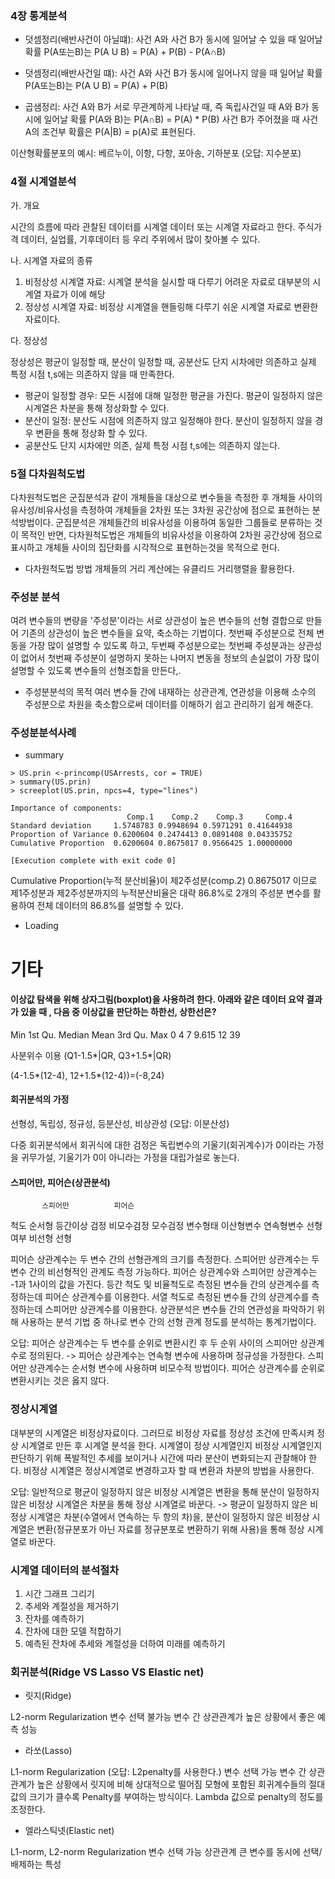 ### 4장 통계분석

- 덧셈정리(배반사건이 아닐떄): 사건 A와 사건 B가 동시에 일어날 수 있을 때
일어날 확률 P(A또는B)는 P(A U B) = P(A) + P(B) - P(A∩B)

- 덧셈정리(배반사건일 떄): 사건 A와 사건 B가 동시에 일어나지 않을 때
일어날 확률 P(A또는B)는 P(A U B) = P(A) + P(B)

- 곱샘정리: 사건 A와 B가 서로 무관계하게 나타날 때, 즉 독립사건일 때
A와 B가 동시에 일어날 확률 P(A와 B)는 P(A∩B) = P(A) * P(B)
사건 B가 주어졌을 때 사건 A의 조건부 확률은 P(A|B) = p(A)로 표현된다.

이산형확률분포의 예시: 베르누이, 이항, 다항, 포아송, 기하분포 (오답: 지수분포)


### 4절 시계열분석
가. 개요 

시간의 흐름에 따라 관찰된 데이터를 시계열 데이터 또는 시계열 자료라고 한다. 주식가격 데이터, 실업률, 기후데이터 등 우리 주위에서 많이 찾아볼 수 있다.

나. 시계열 자료의 종류

1) 비정상성 시계열 자료: 시계열 분석을 실시할 때 다루기 어려운 자료로 대부분의 시계열 자료가 이에 해당 
2) 정상성 시계열 자료: 비정상 시계열을 핸들링해 다루기 쉬운 시계열 자료로 변환한 자료이다.

다. 정상성

정상성은 평균이 일정할 때, 분산이 일정할 때, 공분산도 단지 시차에만 의존하고 실제 특정 시점 t,s에는 의존하지 않을 때 만족한다.

- 평균이 일정할 경우: 모든 시점에 대해 일정한 평균을 가진다. 평균이 일정하지 않은 시계열은 차분을 통해 정상화할 수 있다.
- 분산이 일정: 분산도 시점에 의존하지 않고 일정해야 한다. 분산이 일정하지 않을 경우 변환을 통해 정상화 할 수 있다.
- 공분산도 단지 시차에만 의존, 실제 특정 시점 t,s에는 의존하지 않는다.

### 5절 다차원척도법
다차원척도법은 군집분석과 같이 개체들을 대상으로 변수들을 측정한 후 개체들 사이의 유사성/비유사성을 측정하여 개체들을 2차원 또는 3차원 공간상에 점으로 표현하는 분석방법이다.
군집분석은 개체들간의 비유사성을 이용하여 동일한 그룹들로 분류하는 것이 목적인 반면, 
다차원척도법은 개체들의 비유사성을 이용하여 2차원 공간상에 점으로 표시하고 개체들 사이의 집단화를 시각적으로 표현하는것을 목적으로 헌다.

- 다차원척도법 방법
개체들의 거리 계산에는 유클리드 거리행렬을 활용한다.

### 주성분 분석
여려 변수들의 변량을 '주성분'이라는 서로 상관성이 높은 변수들의 선형 결합으로 만들어 기존의 상관성이 높은 변수들을 요약, 축소하는 기법이다.
첫번째 주성분으로 전체 변동을 가장 많이 설명할 수 있도록 하고, 
두번째 주성분으로는 첫번째 주성분과는 상관성이 없어서 첫번째 주성분이 설명하지 못하는 나머지 변동을 정보의 손실없이 가장 많이 설명할 수 있도록 변수들의 선형조합을 만든다,.

- 주성분분석의 목적
여러 변수들 간에 내재하는 상관관계, 연관성을 이용해 소수의 주성분으로 차원을 축소함으로써 데이터를 이해하기 쉽고 관리하기 쉽게 해준다.

### 주성분분석사례
- summary
```
> US.prin <-princomp(USArrests, cor = TRUE)
> summary(US.prin)
> screeplot(US.prin, npcs=4, type="lines")

Importance of components:
                          Comp.1    Comp.2    Comp.3     Comp.4
Standard deviation     1.5748783 0.9948694 0.5971291 0.41644938
Proportion of Variance 0.6200604 0.2474413 0.0891408 0.04335752
Cumulative Proportion  0.6200604 0.8675017 0.9566425 1.00000000

[Execution complete with exit code 0]
```

Cumulative Proportion(누적 분산비율)이 제2주성분(comp.2) 0.8675017 이므로
제1주성분과 제2주성분까지의 누적분산비율은 대략 86.8%로 2개의 주성분 변수를 활용하여 전체 데이터의 86.8%를 설명할 수 있다.

- Loading

# 기타

#### 이상값 탐색을 위해 상자그림(boxplot)을 사용하려 한다. 아래와 같은 데이터 요약 결과가 있을 때 , 다음 중 이상값을 판단하는 하한선, 상한선은?

Min   1st Qu.   Median    Mean    3rd Qu.    Max
0     4         7         9.615   12         39

사분위수 이용 (Q1-1.5*|QR, Q3+1.5*|QR)

(4-1.5*(12-4), 12+1.5*(12-4))=(-8,24)

#### 회귀분석의 가정
선형성, 독립성, 정규성, 등분산성, 비상관성 (오답: 이분산성)

다중 회귀분석에서 회귀식에 대한 검정은 독립변수의 기울기(회귀계수)가 0이라는 가정을 귀무가설, 기울기가 0이 아니라는 가정을 대립가설로 놓는다.

#### 스피어만, 피어슨(상관분석)
           스피어만	         피어슨
척도	    순서형	         등간이상
검정	   비모수검정	     모수검정
변수형태    이산형변수	     연속형변수
선형여부	비선형	         선형

피어슨 상관계수는 두 변수 간의 선형관계의 크기를 측정한다.
스피어만 상관계수는 두 변수 간의 비선형적인 관계도 측정 가능하다.
피어슨 상관계수와 스피어만 상관계수는 -1과 1사이의 값을 가진다.
등간 척도 및 비율척도로 측정된 변수들 간의 상관계수를 측정하는데 피어슨 상관계수를 이용한다.
서열 척도로 측정된 변수들 간의 상관계수를 측정하는데 스피어만 상관계수를 이용한다.
상관분석은 변수들 간의 연관성을 파악하기 위해 사용하는 분석 기법 중 하나로 변수 간의 선형 관계 정도를 분석하는 통계기법이다.

오답: 
피어슨 상관계수는 두 변수를 순위로 변환시킨 후 두 순위 사이의 스피어만 상관계수로 정의된다.
-> 피어슨 상관계수는 연속형 변수에 사용하며 정규성을 가정한다. 스피어만 상관계수는 순서형 변수에 사용하며 비모수적 방법이다. 피어슨 상관계수를 순위로 변환시키는 것은 옳지 않다.


### 정상시계열
대부분의 시계열은 비정상자료이다. 그러므로 비정상 자료를 정상성 조건에 만족시켜 정상 시계열로 만든 후 시계열 분석을 한다.
시계열이 정상 시계열인지 비정상 시계열인지 판단하기 위해 폭발적인 추세를 보이거나 시간에 따라 분산이 변화되는지 관찰해야 한다.
비정상 시계열은 정상시계열로 변경하고자 할 때 변환과 차분의 방법을 사용한다.

오답: 일반적으로 평균이 일정하지 않은 비정상 시계열은 변환을 통해 분산이 일정하지 않은 비정상 시계열은 차분을 통해 정상 시계열로 바꾼다.
-> 평균이 일정하지 않은 비정상 시계열은 차분(수열에서 연속하는 두 항의 차)을, 분산이 일정하지 않은 비정상 시계열은 변환(정규분포가 아닌 자료를 정규분포로 변환하기 위해 사용)을 통해 정상 시계열로 바꾼다.

### 시계열 데이터의 분석절차
1) 시간 그래프 그리기
2) 추세와 계절성을 제거하기
3) 잔차를 예측하기
4) 잔차에 대한 모델 적합하기
5) 예측된 잔차에 추세와 계절성을 더하여 미래를 예측하기

### 회귀분석(Ridge VS Lasso VS Elastic net)

- 릿지(Ridge)

L2-norm Regularization
변수 선택 불가능
변수 간 상관관계가 높은 상황에서 좋은 예측 성능

- 라쏘(Lasso)

L1-norm Regularization (오답: L2penalty를 사용한다.)
변수 선택 가능
변수 간 상관관계가 높은 상황에서 릿지에 비해 상대적으로 떨어짐
모형에 포함된 회귀계수들의 절대값의 크기가 클수록 Penalty를 부여하는 방식이다.
Lambda 값으로 penalty의 정도를 조정한다.

- 엘라스틱넷(Elastic net)

L1-norm, L2-norm Regularization
변수 선택 가능
상관관계 큰 변수를 동시에 선택/배제하는 특성